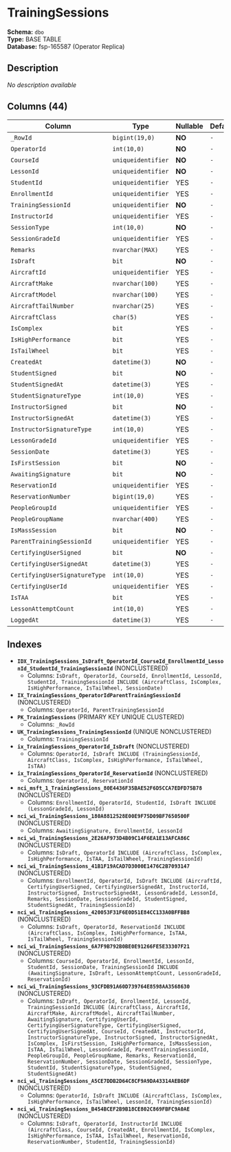 # TrainingSessions

**Schema:** `dbo`  
**Type:** BASE TABLE  
**Database:** fsp-165587 (Operator Replica)

## Description

*No description available*

## Columns (44)

| Column | Type | Nullable | Default | Keys | Description |
|--------|------|----------|---------|------|-------------|
| `_RowId` | `bigint(19,0)` | **NO** | `-` | PK | - |
| `OperatorId` | `int(10,0)` | **NO** | `-` | - | - |
| `CourseId` | `uniqueidentifier` | **NO** | `-` | - | - |
| `LessonId` | `uniqueidentifier` | **NO** | `-` | - | - |
| `StudentId` | `uniqueidentifier` | YES | `-` | - | - |
| `EnrollmentId` | `uniqueidentifier` | YES | `-` | - | - |
| `TrainingSessionId` | `uniqueidentifier` | **NO** | `-` | - | - |
| `InstructorId` | `uniqueidentifier` | YES | `-` | - | - |
| `SessionType` | `int(10,0)` | **NO** | `-` | - | - |
| `SessionGradeId` | `uniqueidentifier` | YES | `-` | - | - |
| `Remarks` | `nvarchar(MAX)` | YES | `-` | - | - |
| `IsDraft` | `bit` | **NO** | `-` | - | - |
| `AircraftId` | `uniqueidentifier` | YES | `-` | - | - |
| `AircraftMake` | `nvarchar(100)` | YES | `-` | - | - |
| `AircraftModel` | `nvarchar(100)` | YES | `-` | - | - |
| `AircraftTailNumber` | `nvarchar(25)` | YES | `-` | - | - |
| `AircraftClass` | `char(5)` | YES | `-` | - | - |
| `IsComplex` | `bit` | YES | `-` | - | - |
| `IsHighPerformance` | `bit` | YES | `-` | - | - |
| `IsTailWheel` | `bit` | YES | `-` | - | - |
| `CreatedAt` | `datetime(3)` | **NO** | `-` | - | - |
| `StudentSigned` | `bit` | **NO** | `-` | - | - |
| `StudentSignedAt` | `datetime(3)` | YES | `-` | - | - |
| `StudentSignatureType` | `int(10,0)` | YES | `-` | - | - |
| `InstructorSigned` | `bit` | **NO** | `-` | - | - |
| `InstructorSignedAt` | `datetime(3)` | YES | `-` | - | - |
| `InstructorSignatureType` | `int(10,0)` | YES | `-` | - | - |
| `LessonGradeId` | `uniqueidentifier` | YES | `-` | - | - |
| `SessionDate` | `datetime(3)` | YES | `-` | - | - |
| `IsFirstSession` | `bit` | **NO** | `-` | - | - |
| `AwaitingSignature` | `bit` | **NO** | `-` | - | - |
| `ReservationId` | `uniqueidentifier` | YES | `-` | - | - |
| `ReservationNumber` | `bigint(19,0)` | YES | `-` | - | - |
| `PeopleGroupId` | `uniqueidentifier` | YES | `-` | - | - |
| `PeopleGroupName` | `nvarchar(400)` | YES | `-` | - | - |
| `IsMassSession` | `bit` | **NO** | `-` | - | - |
| `ParentTrainingSessionId` | `uniqueidentifier` | YES | `-` | - | - |
| `CertifyingUserSigned` | `bit` | **NO** | `-` | - | - |
| `CertifyingUserSignedAt` | `datetime(3)` | YES | `-` | - | - |
| `CertifyingUserSignatureType` | `int(10,0)` | YES | `-` | - | - |
| `CertifyingUserId` | `uniqueidentifier` | YES | `-` | - | - |
| `IsTAA` | `bit` | YES | `-` | - | - |
| `LessonAttemptCount` | `int(10,0)` | YES | `-` | - | - |
| `LoggedAt` | `datetime(3)` | YES | `-` | - | - |

## Indexes

- **`IDX_TrainingSessions_IsDraft_OperatorId_CourseId_EnrollmentId_LessonId_StudentId_TrainingSessionId`** (NONCLUSTERED)
  - Columns: `IsDraft, OperatorId, CourseId, EnrollmentId, LessonId, StudentId, TrainingSessionId INCLUDE (AircraftClass, IsComplex, IsHighPerformance, IsTailWheel, SessionDate)`
- **`IX_TrainingSessions_OperatorIdParentTrainingSessionId`** (NONCLUSTERED)
  - Columns: `OperatorId, ParentTrainingSessionId`
- **`PK_TrainingSessions`** (PRIMARY KEY UNIQUE CLUSTERED)
  - Columns: `_RowId`
- **`UK_TrainingSessions_TrainingSessionId`** (UNIQUE NONCLUSTERED)
  - Columns: `TrainingSessionId`
- **`ix_TrainingSessions_OperatorId_IsDraft`** (NONCLUSTERED)
  - Columns: `OperatorId, IsDraft INCLUDE (TrainingSessionId, AircraftClass, IsComplex, IsHighPerformance, IsTailWheel, IsTAA)`
- **`ix_TrainingSessions_OperatorId_ReservationId`** (NONCLUSTERED)
  - Columns: `OperatorId, ReservationId`
- **`nci_msft_1_TrainingSessions_80E4436F35BAE52F6D5CCA7EDFD75B78`** (NONCLUSTERED)
  - Columns: `EnrollmentId, OperatorId, StudentId, IsDraft INCLUDE (LessonGradeId, LessonId)`
- **`nci_wi_TrainingSessions_180A8812528E00E9F75D09BF7650500F`** (NONCLUSTERED)
  - Columns: `AwaitingSignature, EnrollmentId, LessonId`
- **`nci_wi_TrainingSessions_2E26AF973D4B09C14F6EA1E13AFCA86C`** (NONCLUSTERED)
  - Columns: `IsDraft, OperatorId INCLUDE (AircraftClass, IsComplex, IsHighPerformance, IsTAA, IsTailWheel, TrainingSessionId)`
- **`nci_wi_TrainingSessions_41B1F19ACAD7D3000E1476C2B7093147`** (NONCLUSTERED)
  - Columns: `EnrollmentId, OperatorId, IsDraft INCLUDE (AircraftId, CertifyingUserSigned, CertifyingUserSignedAt, InstructorId, InstructorSigned, InstructorSignedAt, LessonGradeId, LessonId, Remarks, SessionDate, SessionGradeId, StudentSigned, StudentSignedAt, TrainingSessionId)`
- **`nci_wi_TrainingSessions_420053F31F6E0D51E84CC133A0BFFBB8`** (NONCLUSTERED)
  - Columns: `IsDraft, OperatorId, ReservationId INCLUDE (AircraftClass, IsComplex, IsHighPerformance, IsTAA, IsTailWheel, TrainingSessionId)`
- **`nci_wi_TrainingSessions_6A7F9B792B0BE0E91266FE5E33307F21`** (NONCLUSTERED)
  - Columns: `CourseId, OperatorId, EnrollmentId, LessonId, StudentId, SessionDate, TrainingSessionId INCLUDE (AwaitingSignature, IsDraft, LessonAttemptCount, LessonGradeId, ReservationId)`
- **`nci_wi_TrainingSessions_93CFDB91A60D739764E8598AA3568630`** (NONCLUSTERED)
  - Columns: `IsDraft, OperatorId, EnrollmentId, LessonId, TrainingSessionId INCLUDE (AircraftClass, AircraftId, AircraftMake, AircraftModel, AircraftTailNumber, AwaitingSignature, CertifyingUserId, CertifyingUserSignatureType, CertifyingUserSigned, CertifyingUserSignedAt, CourseId, CreatedAt, InstructorId, InstructorSignatureType, InstructorSigned, InstructorSignedAt, IsComplex, IsFirstSession, IsHighPerformance, IsMassSession, IsTAA, IsTailWheel, LessonGradeId, ParentTrainingSessionId, PeopleGroupId, PeopleGroupName, Remarks, ReservationId, ReservationNumber, SessionDate, SessionGradeId, SessionType, StudentId, StudentSignatureType, StudentSigned, StudentSignedAt)`
- **`nci_wi_TrainingSessions_A5CE7DDB2D64C8CF9A9DA43314AEB6DF`** (NONCLUSTERED)
  - Columns: `OperatorId, IsDraft INCLUDE (AircraftClass, IsComplex, IsHighPerformance, IsTailWheel, LessonId, TrainingSessionId)`
- **`nci_wi_TrainingSessions_B454BCEF2B9B18CE802C869FBFC9A0AE`** (NONCLUSTERED)
  - Columns: `IsDraft, OperatorId, InstructorId INCLUDE (AircraftClass, CourseId, CreatedAt, EnrollmentId, IsComplex, IsHighPerformance, IsTAA, IsTailWheel, ReservationId, ReservationNumber, StudentId, TrainingSessionId)`
